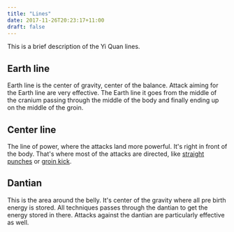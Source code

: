 ```yaml
---
title: "Lines"
date: 2017-11-26T20:23:17+11:00
draft: false
---
```


This is a brief description of the Yi Quan lines.

## Earth line

Earth line is the center of gravity, center of the balance. Attack aiming for the Earth line are very effective. The Earth line it goes from the middle of the cranium passing through the middle of the body and finally ending up on the middle of the groin.

## Center line

The line of power, where the attacks land more powerful. It's right in front of the body. That's where most of the attacks are directed, like [straight punches](../../strikes/arm/punch) or [groin kick](../../strikes/leg/groin).

## Dantian

This is the area around the belly. It's center of the gravity where all pre birth energy is stored. All techniques passes through the dantian to get the energy stored in there. Attacks against the dantian are particularly effective as well.  
